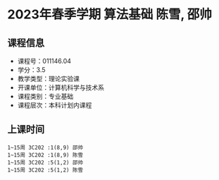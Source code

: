 # 2023年春季学期 算法基础 陈雪, 邵帅






## 课程信息

- 课程号：011146.04
- 学分：3.5
- 教学类型：理论实验课
- 开课单位：计算机科学与技术系
- 课程类别：专业基础
- 课程层次：本科计划内课程

## 上课时间

```
1~15周 3C202 :1(8,9) 邵帅
1~15周 3C202 :1(8,9) 陈雪
1~15周 3C202 :5(1,2) 邵帅
1~15周 3C202 :5(1,2) 陈雪
```

